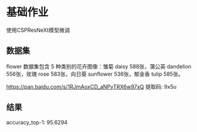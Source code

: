 # 基础作业

使用CSPResNeXt模型微调

## 数据集
flower 数据集包含 5 种类别的花卉图像：雏菊 daisy 588张，蒲公英 dandelion 556张，玫瑰 rose 583张，向日葵 sunflower 536张，郁金香 tulip 585张。

https://pan.baidu.com/s/1RJmAoxCD_aNPyTRX6w97xQ 提取码: 9x5u

## 结果

accuracy_top-1: 95.6294


